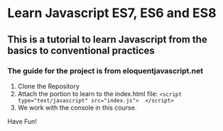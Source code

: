 # Learn Javascript ES7, ES6 and ES8

## This is a tutorial to learn Javascript from the basics to conventional practices 
### The guide for the project is from eloquentjavascript.net
1. Clone the Repository 
2. Attach the portion to learn to the index.html file:
`<script type="text/javascript" src="index.js">  </script> `
3. We work with the console in this course.

Have Fun!
    
